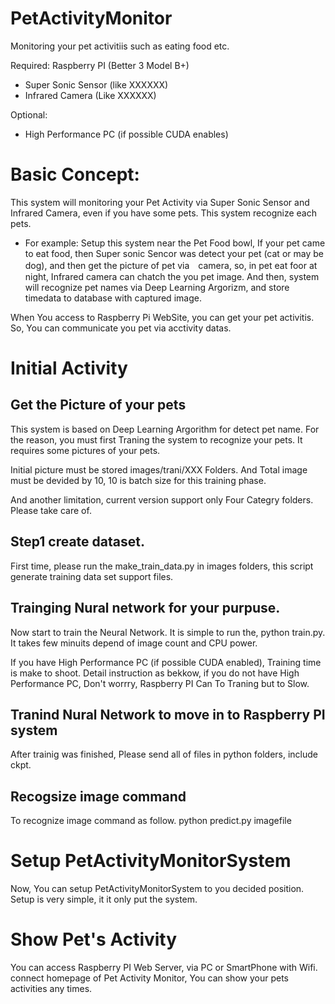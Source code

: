 # PetActivityMonitor
Monitoring your pet activitiis such as eating food etc.  

Required:
Raspberry PI (Better 3 Model B+)
- Super Sonic Sensor (like XXXXXX)
- Infrared Camera (Like XXXXXX)

Optional:
- High Performance PC (if possible CUDA enables)

# Basic Concept:
This system will monitoring your Pet Activity via Super Sonic Sensor and Infrared Camera, even if you have some pets. This system recognize each pets.
- For example:
Setup this system near the Pet Food bowl, If your pet came to eat food, then Super sonic Sencor was detect your pet (cat or may be dog), and then get the picture of pet via　camera, so, in pet eat foor at night, Infrared camera can chatch the you pet image.
And then, system will recognize pet names via Deep Learning Argorizm, and store timedata to database with captured image.

When You access to Raspberry Pi WebSite, you can get your pet activitis. So, You can communicate you pet via acctivity datas.

# Initial Activity
## Get the Picture of your pets
This system is based on Deep Learning Argorithm for detect pet name. For the reason, you must first Traning the system to recognize your pets. It requires some pictures of your pets.

Initial picture must be stored images/trani/XXX Folders. And Total image must be devided by 10, 10 is batch size for this training phase.

And another limitation, current version support only Four Categry folders. Please take care of.
   
## Step1 create dataset.
First time, please run the make_train_data.py in images folders, this script generate training data set support files.

## Trainging Nural network for your purpuse.
Now start to train the Neural Network.
It is simple to run the, python train.py. It takes few minuits depend of image count and CPU power.

If you have High Performance PC (if possible CUDA enabled), Training time is make to shoot. Detail instruction as bekkow,
if you do not have High Performance PC, Don't worrry, Raspberry PI Can To Traning but to Slow.

## Tranind Nural Network to move in to Raspberry PI system
After trainig was finished, Please send all of files in python folders, include ckpt.

## Recogsize image command
To recognize image command as follow.
python predict.py imagefile

# Setup PetActivityMonitorSystem
Now, You can setup PetActivityMonitorSystem to you decided position. 
Setup is very simple, it it only put the system.

# Show Pet's Activity
You can access Raspberry PI Web Server, via PC or SmartPhone with Wifi.
connect homepage of Pet Activity Monitor, You can show your pets activities any times.
